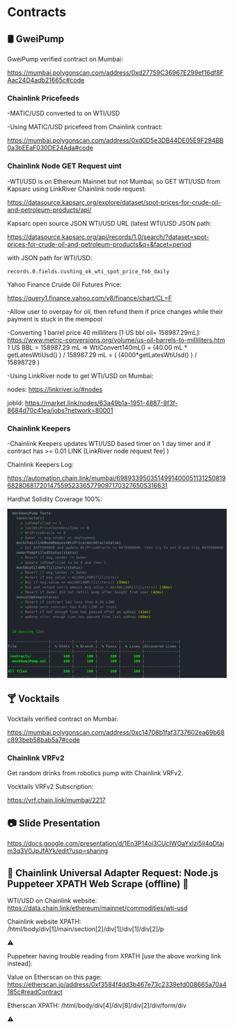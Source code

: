 # Contracts

## :oil_drum: GweiPump

GweiPump verified contract on Mumbai:

https://mumbai.polygonscan.com/address/0xd27759C36967E299ef16df8FAac24D4adb21665c#code

### Chainlink Pricefeeds

  -MATIC/USD converted to on WTI/USD

  -Using MATIC/USD pricefeed from Chainlink contract:

  https://mumbai.polygonscan.com/address/0xd0D5e3DB44DE05E9F294BB0a3bEEaF030DE24Ada#code

### Chainlink Node GET Request uint
  -WTI/USD is on Ethereum Mainnet but not Mumbai, so GET WTI/USD from Kapsarc using LinkRiver Chainlink node request:

  https://datasource.kapsarc.org/explore/dataset/spot-prices-for-crude-oil-and-petroleum-products/api/

  Kapsarc open source JSON WTI/USD URL (latest WTI/USD JSON path:

  https://datasource.kapsarc.org/api/records/1.0/search/?dataset=spot-prices-for-crude-oil-and-petroleum-products&q=&facet=period

  with JSON path for WTI/USD:
```
records.0.fields.cushing_ok_wti_spot_price_fob_daily
```

Yahoo Finance Cruide Oil Futures Price:

https://query1.finance.yahoo.com/v8/finance/chart/CL=F

  -Allow user to overpay for oil, then refund them if price changes while their payment is stuck in the mempool

  -Converting 1 barrel price 40 milliliters [1 US bbl oil= 158987.29mL]:
  https://www.metric-conversions.org/volume/us-oil-barrels-to-milliliters.htm
  1 US BBL = 158987.29 mL =>
  WtiConvert140mL() = (40.00 mL * getLatesWtiUsd() ) / 158987.29 mL = ( (4000*getLatesWtiUsd() ) / 15898729 )

  -Using LinkRiver node to get WTI/USD on Mumbai:

  nodes: https://linkriver.io/#nodes

  jobId: https://market.link/nodes/63a49b1a-1951-4887-8f3f-8684d70c41ea/jobs?network=80001

### Chainlink Keepers

  -Chainlink Keepers updates WTI/USD based timer on 1 day timer
  and if contract has >= 0.01 LINK [LinkRiver node request fee] )

  Chainlink Keepers Log:

  https://automation.chain.link/mumbai/6989339503514991400051131250819682806817201475595233657790971703276505316631

Hardhat Solidity Coverage 100%:

<img src="https://github.com/GweiPump/contracts/blob/main/tests/unit/testOutput.png" alt="Test"/>


## :cocktail: Vocktails

Vocktails verified contract on Mumbai:

https://mumbai.polygonscan.com/address/0xc14708b1faf3737602ea69b68c893beb58bab5a7#code

### Chainlink VRFv2

  Get random drinks from robotics pump with Chainlink VRFv2.

  Vocktails VRFv2 Subscription:

  https://vrf.chain.link/mumbai/2217

## :camera: Slide Presentation

https://docs.google.com/presentation/d/1En3P14oi3CUcIWOaYxlzi5li4qDtajm3q3V0JpJfAYk/edit?usp=sharing

## :red_circle: Chainlink Universal Adapter Request: Node.js Puppeteer XPATH Web Scrape (offline) :red_circle:

  WTI/USD on Chainlink website: https://data.chain.link/ethereum/mainnet/commodities/wti-usd

  Chainlink website XPATH:
  /html/body/div[1]/main/section[2]/div[1]/div[1]/div[2]/p

  :warning:

  Puppeteer having trouble reading from XPATH [use the above working link instead]:

  Value on Etherscan on this page:
  https://etherscan.io/address/0xf3584f4dd3b467e73c2339efd008665a70a4185c#readContract

  Etherscan XPATH:
  /html/body/div[4]/div[8]/div[2]/div/form/div

  :warning:
